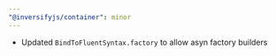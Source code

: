 ```yaml
---
"@inversifyjs/container": minor
---
```


- Updated `BindToFluentSyntax.factory` to allow asyn factory builders
